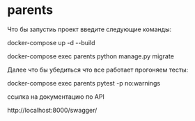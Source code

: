 # parents
Что бы запустиь проект введите следующие команды:

docker-compose up -d --build

docker-compose exec parents python manage.py migrate

Далее что бы убедиться что все работает прогоняем тесты:

docker-compose exec parents pytest -p no:warnings

ссылка на документацию по API

http://localhost:8000/swagger/
